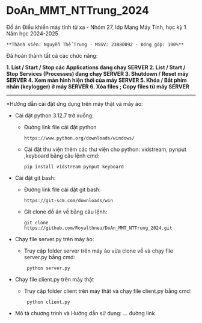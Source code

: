# DoAn_MMT_NTTrung_2024

Đồ án Điều khiển máy tính từ xa - Nhóm 27, lớp Mạng Máy Tính, học kỳ 1 Năm học 2024-2025

    **Thành viên: Nguyễn Thế Trung - MSSV: 23880092 - Đóng góp: 100%**

Đã hoàn thành tất cả các chức năng:

  **1.	List / Start / Stop các Applications đang chạy SERVER
    2.	List / Start / Stop Services (Processes) đang chạy SERVER
    3.	Shutdown / Reset máy SERVER
    4.	Xem màn hình hiện thời của máy SERVER
    5.	Khóa / Bắt phím nhấn (keylogger) ở máy SERVER
    6.	Xóa files ; Copy files từ máy SERVER**

_________________________________________________________________________________________
*Hướng dẫn cài đặt ứng dụng trên máy thật và máy ảo:
    
- Cài đặt python 3.12.7 trở xuống:
  + Đường link file cài đặt python
  
        https://www.python.org/downloads/windows/
    
  + Cài đặt thư viện thêm các thư viện cho python: vidstream, pynput ,keyboard bằng câu lệnh cmd:
        
        pip install vidstream pynput keyboard
    
- Cài đặt git bash:
  + Đường link file cài đặt git bash:
  
        https://git-scm.com/downloads/win
    
  + Git clone đồ án về bằng câu lệnh:
        
        git clone https://github.com/Royalthneu/DoAn_MMT_NTTrung_2024.git   

- Chạy file server.py trên máy ảo: 
  + Truy cập folder server trên máy ảo vừa clone về và chạy file server.py bằng cmd:
         
         python server.py
  
- Chạy file client.py trên máy thật
  + Truy cập folder client trên máy thật và chạy file client.py bằng cmd:
         
         python client.py

* Mô tả chương trình và Hướng dẫn sử dụng: ... đường link


